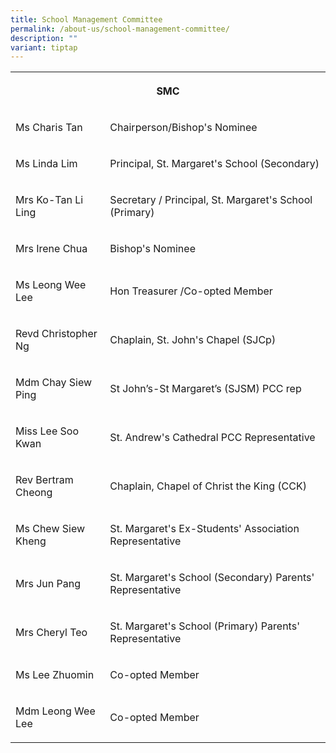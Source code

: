 ```yaml
---
title: School Management Committee
permalink: /about-us/school-management-committee/
description: ""
variant: tiptap
---
```

<table style="minWidth: 50px">
<colgroup>
<col>
<col>
</colgroup>
<tbody>
<tr>
<th rowspan="1" colspan="2">
<p>SMC</p>
</th>
</tr>
<tr>
<td rowspan="1" colspan="1">
<p>Ms Charis Tan</p>
</td>
<td rowspan="1" colspan="1">
<p>Chairperson/Bishop's Nominee</p>
</td>
</tr>
<tr>
<td rowspan="1" colspan="1">
<p>Ms Linda Lim</p>
</td>
<td rowspan="1" colspan="1">
<p>Principal, St. Margaret's School (Secondary)</p>
</td>
</tr>
<tr>
<td rowspan="1" colspan="1">
<p>Mrs Ko-Tan Li Ling</p>
</td>
<td rowspan="1" colspan="1">
<p>Secretary / Principal, St. Margaret's School (Primary)</p>
</td>
</tr>
<tr>
<td rowspan="1" colspan="1">
<p>Mrs Irene Chua</p>
</td>
<td rowspan="1" colspan="1">
<p>Bishop's Nominee</p>
</td>
</tr>
<tr>
<td rowspan="1" colspan="1">
<p>Ms Leong Wee Lee</p>
</td>
<td rowspan="1" colspan="1">
<p>Hon Treasurer /Co-opted Member</p>
</td>
</tr>
<tr>
<td rowspan="1" colspan="1">
<p>Revd Christopher Ng</p>
</td>
<td rowspan="1" colspan="1">
<p>Chaplain, St. John's Chapel (SJCp)</p>
</td>
</tr>
<tr>
<td rowspan="1" colspan="1">
<p>Mdm Chay Siew Ping</p>
</td>
<td rowspan="1" colspan="1">
<p>St John’s-St Margaret’s (SJSM) PCC rep</p>
</td>
</tr>
<tr>
<td rowspan="1" colspan="1">
<p>Miss Lee Soo Kwan</p>
</td>
<td rowspan="1" colspan="1">
<p>St. Andrew's Cathedral PCC Representative</p>
</td>
</tr>
<tr>
<td rowspan="1" colspan="1">
<p>Rev Bertram Cheong</p>
</td>
<td rowspan="1" colspan="1">
<p>Chaplain, Chapel of Christ the King (CCK)</p>
</td>
</tr>
<tr>
<td rowspan="1" colspan="1">
<p>Ms Chew Siew Kheng</p>
</td>
<td rowspan="1" colspan="1">
<p>St. Margaret's Ex-Students' Association Representative</p>
</td>
</tr>
<tr>
<td rowspan="1" colspan="1">
<p>Mrs Jun Pang</p>
</td>
<td rowspan="1" colspan="1">
<p>St. Margaret's School (Secondary) Parents' Representative</p>
</td>
</tr>
<tr>
<td rowspan="1" colspan="1">
<p>Mrs Cheryl Teo</p>
</td>
<td rowspan="1" colspan="1">
<p>St. Margaret's School (Primary) Parents' Representative</p>
</td>
</tr>
<tr>
<td rowspan="1" colspan="1">
<p>Ms Lee Zhuomin</p>
</td>
<td rowspan="1" colspan="1">
<p>Co-opted Member</p>
</td>
</tr>
<tr>
<td rowspan="1" colspan="1">
<p>Mdm Leong Wee Lee</p>
</td>
<td rowspan="1" colspan="1">
<p>Co-opted Member</p>
</td>
</tr>
</tbody>
</table>
<p></p>